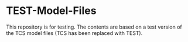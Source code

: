 # TEST-Model-Files

This repository is for testing.
The contents are based on a test version of the TCS model files (TCS has been replaced with TEST).

